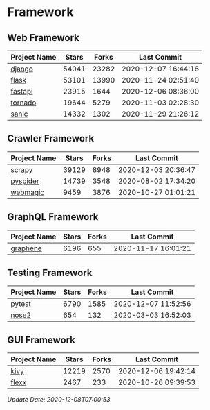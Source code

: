 # Framework

## Web Framework
| Project Name | Stars | Forks | Last Commit |
| ------------ | ----- | ----- | ----------- |
| [django](https://github.com/django/django) | 54041 | 23282 | 2020-12-07 16:44:16 |
| [flask](https://github.com/pallets/flask) | 53101 | 13990 | 2020-11-24 02:51:40 |
| [fastapi](https://github.com/tiangolo/fastapi) | 23915 | 1644 | 2020-12-06 08:36:00 |
| [tornado](https://github.com/tornadoweb/tornado) | 19644 | 5279 | 2020-11-03 02:28:30 |
| [sanic](https://github.com/huge-success/sanic) | 14332 | 1302 | 2020-11-29 21:26:12 |

## Crawler Framework
| Project Name | Stars | Forks | Last Commit |
| ------------ | ----- | ----- | ----------- |
| [scrapy](https://github.com/scrapy/scrapy) | 39129 | 8948 | 2020-12-03 20:36:47 |
| [pyspider](https://github.com/binux/pyspider) | 14739 | 3548 | 2020-08-02 17:34:20 |
| [webmagic](https://github.com/code4craft/webmagic) | 9459 | 3876 | 2020-10-27 01:01:21 |

## GraphQL Framework
| Project Name | Stars | Forks | Last Commit |
| ------------ | ----- | ----- | ----------- |
| [graphene](https://github.com/graphql-python/graphene) | 6196 | 655 | 2020-11-17 16:01:21 |

## Testing Framework
| Project Name | Stars | Forks | Last Commit |
| ------------ | ----- | ----- | ----------- |
| [pytest](https://github.com/pytest-dev/pytest) | 6790 | 1585 | 2020-12-07 11:52:56 |
| [nose2](https://github.com/nose-devs/nose2) | 654 | 132 | 2020-03-03 16:52:03 |

## GUI Framework
| Project Name | Stars | Forks | Last Commit |
| ------------ | ----- | ----- | ----------- |
| [kivy](https://github.com/kivy/kivy) | 12219 | 2570 | 2020-12-06 19:42:14 |
| [flexx](https://github.com/flexxui/flexx) | 2467 | 233 | 2020-10-26 09:39:53 |

*Update Date: 2020-12-08T07:00:53*
